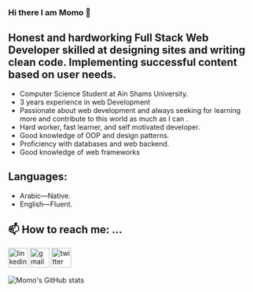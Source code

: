 ### Hi there I am Momo 👋


## Honest and hardworking Full Stack Web Developer skilled at designing sites and writing clean code. Implementing successful content based on user needs.


-   Computer Science Student at Ain Shams University.
-   3 years experience in web Development 
-   Passionate about web development and always seeking for learning more and contribute to this world as much as I can .
-   Hard worker, fast learner, and self motivated developer.
-   Good knowledge of OOP and design patterns.
-   Proficiency with databases and web backend.
-   Good knowledge of web frameworks 

## Languages:
- Arabic—Native.
- English—Fluent.

## 📫 How to reach me: ...
[<img src='https://cdn.jsdelivr.net/npm/simple-icons@3.0.1/icons/linkedin.svg' alt='linkedin' height='40'>](https://www.linkedin.com/in/mohamed-mostafa-1413b9201/) [<img src='https://cdn.jsdelivr.net/npm/simple-icons@3.0.1/icons/gmail.svg' alt='gmail' height='40'>](mohamedmostafacs600@gmail.com‬) <img src='https://cdn.jsdelivr.net/npm/simple-icons@3.0.1/icons/twitter.svg' alt='twitter' height='40'>

 ![Momo's GitHub stats](https://github-readme-stats.vercel.app/api?username=mohamedmostafa13&show_icons=true&theme=radical)

<!-- [![Top Langs](https://github-readme-stats.vercel.app/api/top-langs/?username=mohamedmostafa13&layout=compact)](https://github.com/anuraghazra/github-readme-stats)

